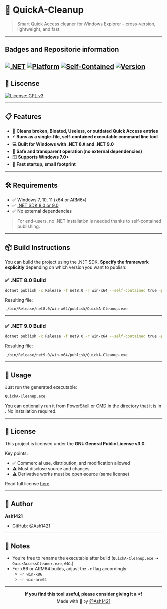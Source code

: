 # 🧹 QuickA-Cleanup

> Smart Quick Access cleaner for Windows Explorer – cross-version, lightweight, and fast.

---

## Badges and Repositorie information

[![.NET](https://img.shields.io/badge/Built%20With-.NET%208/9-512BD4?style=for-the-badge&logo=dotnet)](https://dotnet.microsoft.com/)
[![Platform](https://img.shields.io/badge/Platform-Windows%20Only-blue?style=for-the-badge&logo=windows)](https://learn.microsoft.com/en-us/windows/)
[![Self-Contained](https://img.shields.io/badge/Deployment-Self--Contained-purple?style=for-the-badge)](#-deployment)
[![Version](https://img.shields.io/badge/version-v1.1.0-green?style=for-the-badge)](https://github.com/Ash1421/QuickA-Cleanup/releases/tag/v1.1.0)
---

## 📜 Liscense

[![License: GPL v3](https://img.shields.io/badge/License-GPL%20v3-gold.svg?style=for-the-badge)](https://www.gnu.org/licenses/gpl-3.0)

---

## 📋 Features

- 🧠 **Cleans broken, Bloated, Useless, or outdated Quick Access entries**
- ⚡ **Runs as a single-file, self-contained executable command line tool**
- 💻 **Built for Windows with .NET 8.0 and .NET 9.0**
- 🔐 **Safe and transparent operation (no external dependencies)**
- 🪟 **Supports Windows 7.0+**
- 🚀 **Fast startup, small footprint**

---

## 🛠️ Requirements

- ✅ Windows 7, 10, 11 (x64 or ARM64)
- ✅ [.NET SDK 8.0 or 9.0](https://dotnet.microsoft.com/en-us/download)
- ✅ No external dependencies

> For end-users, no .NET installation is needed thanks to self-contained publishing.

---

## 📦 Build Instructions

You can build the project using the .NET SDK. **Specify the framework explicitly** depending on which version you want to publish:

### ✅ .NET 8.0 Build

```bash
dotnet publish -c Release -f net8.0 -r win-x64 --self-contained true -p:PublishSingleFile=true -p:PublishTrimmed=true
```

Resulting file:

```
./bin/Release/net8.0/win-x64/publish/QuickA-Cleanup.exe
```

---

### ✅ .NET 9.0 Build

```bash
dotnet publish -c Release -f net9.0 -r win-x64 --self-contained true -p:PublishSingleFile=true -p:PublishTrimmed=true
```

Resulting file:

```
./bin/Release/net9.0/win-x64/publish/QuickA-Cleanup.exe
```

---

## 🚀 Usage

Just run the generated executable:

```bash
QuickA-Cleanup.exe
```

You can optionally run it from PowerShell or CMD in the directory that it is in . No installation required.

---

## 📄 License

This project is licensed under the **GNU General Public License v3.0**.

Key points:

- ✅ Commercial use, distribution, and modification allowed
- ⚠️ Must disclose source and changes
- ⚠️ Derivative works must be open-source (same license)

Read full license [here](https://www.gnu.org/licenses/gpl-3.0).

---

## 👤 Author

**Ash1421**

- GitHub: [@Ash1421](https://github.com/Ash1421)

---

## 📝 Notes

- You’re free to rename the executable after build (`QuickA-Cleanup.exe` ➝ `QuickAccessCleaner.exe`, etc.)
- For x86 or ARM64 builds, adjust the `-r` flag accordingly:
  - `-r win-x86`
  - `-r win-arm64`

---

<div align="center">

**If you find this tool useful, please consider giving it a ⭐!**  
Made with 💜 by [@Ash1421](https://github.com/Ash1421)

</div>
